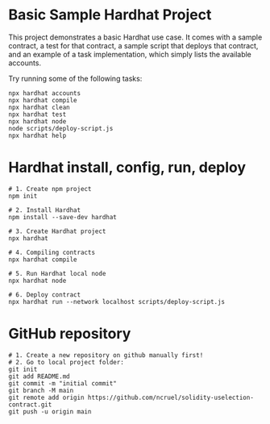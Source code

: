 # Basic Sample Hardhat Project

This project demonstrates a basic Hardhat use case. It comes with a sample contract, a test for that contract, a sample script that deploys that contract, and an example of a task implementation, which simply lists the available accounts.

Try running some of the following tasks:

```shell
npx hardhat accounts
npx hardhat compile
npx hardhat clean
npx hardhat test
npx hardhat node
node scripts/deploy-script.js
npx hardhat help
```

# Hardhat install, config, run, deploy

```shell
# 1. Create npm project
npm init

# 2. Install Hardhat
npm install --save-dev hardhat

# 3. Create Hardhat project
npx hardhat

# 4. Compiling contracts
npx hardhat compile

# 5. Run Hardhat local node
npx hardhat node

# 6. Deploy contract
npx hardhat run --network localhost scripts/deploy-script.js
```

# GitHub repository

```shell
# 1. Create a new repository on github manually first!
# 2. Go to local project folder: 
git init
git add README.md
git commit -m "initial commit"
git branch -M main
git remote add origin https://github.com/ncruel/solidity-uselection-contract.git
git push -u origin main
```

